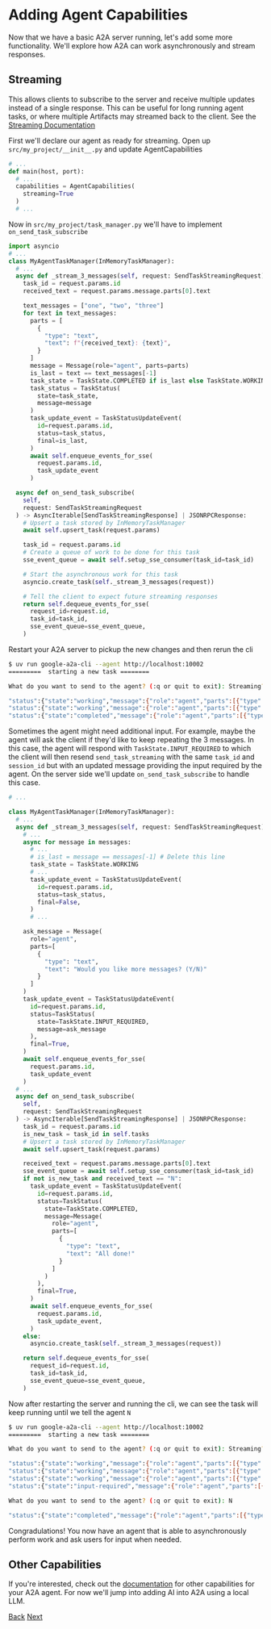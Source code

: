 # Adding Agent Capabilities

Now that we have a basic A2A server running, let's add some more functionality. We'll explore how A2A can work asynchronously and stream responses.

## Streaming <!-- {docsify-ignore} -->

This allows clients to subscribe to the server and receive multiple updates instead of a single response. This can be useful for long running agent tasks, or where multiple Artifacts may streamed back to the client. See the [Streaming Documentation](/documentation.md?id=streaming-support)

First we'll declare our agent as ready for streaming. Open up `src/my_project/__init__.py` and update AgentCapabilities

```python
# ...
def main(host, port):
  # ...
  capabilities = AgentCapabilities(
    streaming=True
  )
  # ...
```

Now in `src/my_project/task_manager.py` we'll have to implement `on_send_task_subscribe`

```python
import asyncio
# ...
class MyAgentTaskManager(InMemoryTaskManager):
  # ...
  async def _stream_3_messages(self, request: SendTaskStreamingRequest):
    task_id = request.params.id
    received_text = request.params.message.parts[0].text

    text_messages = ["one", "two", "three"]
    for text in text_messages:
      parts = [
        {
          "type": "text",
          "text": f"{received_text}: {text}",
        }
      ]
      message = Message(role="agent", parts=parts)
      is_last = text == text_messages[-1]
      task_state = TaskState.COMPLETED if is_last else TaskState.WORKING
      task_status = TaskStatus(
        state=task_state,
        message=message
      )
      task_update_event = TaskStatusUpdateEvent(
        id=request.params.id,
        status=task_status,
        final=is_last,
      )
      await self.enqueue_events_for_sse(
        request.params.id,
        task_update_event
      )

  async def on_send_task_subscribe(
    self,
    request: SendTaskStreamingRequest
  ) -> AsyncIterable[SendTaskStreamingResponse] | JSONRPCResponse:
    # Upsert a task stored by InMemoryTaskManager
    await self.upsert_task(request.params)

    task_id = request.params.id
    # Create a queue of work to be done for this task
    sse_event_queue = await self.setup_sse_consumer(task_id=task_id)

    # Start the asynchronous work for this task
    asyncio.create_task(self._stream_3_messages(request))

    # Tell the client to expect future streaming responses
    return self.dequeue_events_for_sse(
      request_id=request.id,
      task_id=task_id,
      sse_event_queue=sse_event_queue,
    )
```

Restart your A2A server to pickup the new changes and then rerun the cli

```bash
$ uv run google-a2a-cli --agent http://localhost:10002
=========  starting a new task ========

What do you want to send to the agent? (:q or quit to exit): Streaming?

"status":{"state":"working","message":{"role":"agent","parts":[{"type":"text","text":"Streaming?: one"}]}
"status":{"state":"working","message":{"role":"agent","parts":[{"type":"text","text":"Streaming?: two"}]}
"status":{"state":"completed","message":{"role":"agent","parts":[{"type":"text","text":"Streaming?: three"}]}

```

Sometimes the agent might need additional input. For example, maybe the agent will ask the client if they'd like to keep repeating the 3 messages. In this case, the agent will respond with `TaskState.INPUT_REQUIRED` to which the client will then resend `send_task_streaming` with the same `task_id` and `session_id` but with an updated message providing the input required by the agent. On the server side we'll update `on_send_task_subscribe` to handle this case.

```python
# ...

class MyAgentTaskManager(InMemoryTaskManager):
  # ...
  async def _stream_3_messages(self, request: SendTaskStreamingRequest):
    # ...
    async for message in messages:
      # ...
      # is_last = message == messages[-1] # Delete this line
      task_state = TaskState.WORKING
      # ...
      task_update_event = TaskStatusUpdateEvent(
        id=request.params.id,
        status=task_status,
        final=False,
      )
      # ...

    ask_message = Message(
      role="agent",
      parts=[
        {
          "type": "text",
          "text": "Would you like more messages? (Y/N)"
        }
      ]
    )
    task_update_event = TaskStatusUpdateEvent(
      id=request.params.id,
      status=TaskStatus(
        state=TaskState.INPUT_REQUIRED,
        message=ask_message
      ),
      final=True,
    )
    await self.enqueue_events_for_sse(
      request.params.id,
      task_update_event
    )
  # ...
  async def on_send_task_subscribe(
    self,
    request: SendTaskStreamingRequest
  ) -> AsyncIterable[SendTaskStreamingResponse] | JSONRPCResponse:
    task_id = request.params.id
    is_new_task = task_id in self.tasks
    # Upsert a task stored by InMemoryTaskManager
    await self.upsert_task(request.params)

    received_text = request.params.message.parts[0].text
    sse_event_queue = await self.setup_sse_consumer(task_id=task_id)
    if not is_new_task and received_text == "N":
      task_update_event = TaskStatusUpdateEvent(
        id=request.params.id,
        status=TaskStatus(
          state=TaskState.COMPLETED,
          message=Message(
            role="agent",
            parts=[
              {
                "type": "text",
                "text": "All done!"
              }
            ]
          )
        ),
        final=True,
      )
      await self.enqueue_events_for_sse(
        request.params.id,
        task_update_event,
      )
    else:
      asyncio.create_task(self._stream_3_messages(request))

    return self.dequeue_events_for_sse(
      request_id=request.id,
      task_id=task_id,
      sse_event_queue=sse_event_queue,
    )
```

Now after restarting the server and running the cli, we can see the task will keep running until we tell the agent `N`

```bash
$ uv run google-a2a-cli --agent http://localhost:10002
=========  starting a new task ========

What do you want to send to the agent? (:q or quit to exit): Streaming?

"status":{"state":"working","message":{"role":"agent","parts":[{"type":"text","text":"Streaming?: one"}]}
"status":{"state":"working","message":{"role":"agent","parts":[{"type":"text","text":"Streaming?: two"}]}
"status":{"state":"working","message":{"role":"agent","parts":[{"type":"text","text":"Streaming?: three"}]}
"status":{"state":"input-required","message":{"role":"agent","parts":[{"type":"text","text":"Would you like more messages? (Y/N)"}]}

What do you want to send to the agent? (:q or quit to exit): N

"status":{"state":"completed","message":{"role":"agent","parts":[{"type":"text","text":"All done!"}]}

```

Congradulations! You now have an agent that is able to asynchronously perform work and ask users for input when needed.

## Other Capabilities <!-- {docsify-ignore} -->

If you're interested, check out the [documentation](/documentation.md?id=sample-methods-and-json-responses) for other capabilities for your A2A agent. For now we'll jump into adding AI into A2A using a local LLM.

<div class="bottom-buttons" style="flex flex-row">
  <a href="#/tutorials/python/7_interact_with_server.md" class="back-button">Back</a>
  <a href="#/tutorials/python/9_ollama_agent.md?id=using-a-local-ollama-model" class="next-button">Next</a>
</div>
